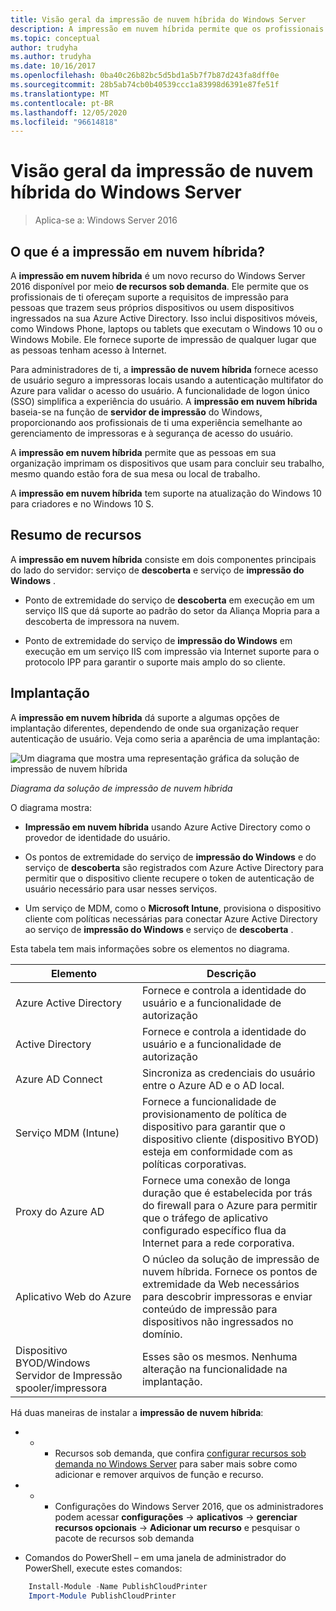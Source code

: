 ```yaml
---
title: Visão geral da impressão de nuvem híbrida do Windows Server
description: A impressão em nuvem híbrida permite que os profissionais de ti ofereçam suporte aos requisitos de impressão para BYOD ou dispositivos ingressados no domínio.
ms.topic: conceptual
author: trudyha
ms.author: trudyha
ms.date: 10/16/2017
ms.openlocfilehash: 0ba40c26b82bc5d5bd1a5b7f7b87d243fa8dff0e
ms.sourcegitcommit: 28b5ab74cb0b40539ccc1a83998d6391e87fe51f
ms.translationtype: MT
ms.contentlocale: pt-BR
ms.lasthandoff: 12/05/2020
ms.locfileid: "96614818"
---
```

# <a name="windows-server-hybrid-cloud-print-overview"></a>Visão geral da impressão de nuvem híbrida do Windows Server

> Aplica-se a: Windows Server 2016

## <a name="what-is-hybrid-cloud-print"></a>O que é a impressão em nuvem híbrida?

A **impressão em nuvem híbrida** é um novo recurso do Windows Server 2016 disponível por meio **de recursos sob demanda**. Ele permite que os profissionais de ti ofereçam suporte a requisitos de impressão para pessoas que trazem seus próprios dispositivos ou usem dispositivos ingressados na sua Azure Active Directory. Isso inclui dispositivos móveis, como Windows Phone, laptops ou tablets que executam o Windows 10 ou o Windows Mobile. Ele fornece suporte de impressão de qualquer lugar que as pessoas tenham acesso à Internet.

Para administradores de ti, a **impressão de nuvem híbrida** fornece acesso de usuário seguro a impressoras locais usando a autenticação multifator do Azure para validar o acesso do usuário. A funcionalidade de logon único (SSO) simplifica a experiência do usuário. A **impressão em nuvem híbrida** baseia-se na função de **servidor de impressão** do Windows, proporcionando aos profissionais de ti uma experiência semelhante ao gerenciamento de impressoras e à segurança de acesso do usuário.

A **impressão em nuvem híbrida** permite que as pessoas em sua organização imprimam os dispositivos que usam para concluir seu trabalho, mesmo quando estão fora de sua mesa ou local de trabalho.

A **impressão em nuvem híbrida** tem suporte na atualização do Windows 10 para criadores e no Windows 10 S.

## <a name="feature-summary"></a>Resumo de recursos

A **impressão em nuvem híbrida** consiste em dois componentes principais do lado do servidor: serviço de **descoberta** e serviço de **impressão do Windows** .

- Ponto de extremidade do serviço de **descoberta** em execução em um serviço IIS que dá suporte ao padrão do setor da Aliança Mopria para a descoberta de impressora na nuvem.

- Ponto de extremidade do serviço de **impressão do Windows** em execução em um serviço IIS com impressão via Internet suporte para o protocolo IPP para garantir o suporte mais amplo do so cliente.

## <a name="deployment"></a>Implantação

A **impressão em nuvem híbrida** dá suporte a algumas opções de implantação diferentes, dependendo de onde sua organização requer autenticação de usuário. Veja como seria a aparência de uma implantação:

![Um diagrama que mostra uma representação gráfica da solução de impressão de nuvem híbrida](../media/hybrid-cloud-print/wshcp-deployment-options.png)

*Diagrama da solução de impressão de nuvem híbrida*

O diagrama mostra:

- **Impressão em nuvem híbrida** usando Azure Active Directory como o provedor de identidade do usuário.

- Os pontos de extremidade do serviço de **impressão do Windows** e do serviço de **descoberta** são registrados com Azure Active Directory para permitir que o dispositivo cliente recupere o token de autenticação de usuário necessário para usar nesses serviços.

- Um serviço de MDM, como o **Microsoft Intune**, provisiona o dispositivo cliente com políticas necessárias para conectar Azure Active Directory ao serviço de **impressão do Windows** e serviço de **descoberta** .

Esta tabela tem mais informações sobre os elementos no diagrama.

| Elemento | Descrição |
|--|--|
| Azure Active Directory | Fornece e controla a identidade do usuário e a funcionalidade de autorização |
| Active Directory | Fornece e controla a identidade do usuário e a funcionalidade de autorização |
| Azure AD Connect | Sincroniza as credenciais do usuário entre o Azure AD e o AD local. |
| Serviço MDM (Intune) | Fornece a funcionalidade de provisionamento de política de dispositivo para garantir que o dispositivo cliente (dispositivo BYOD) esteja em conformidade com as políticas corporativas. |
| Proxy do Azure AD | Fornece uma conexão de longa duração que é estabelecida por trás do firewall para o Azure para permitir que o tráfego de aplicativo configurado específico flua da Internet para a rede corporativa. |
| Aplicativo Web do Azure | O núcleo da solução de impressão de nuvem híbrida. Fornece os pontos de extremidade da Web necessários para descobrir impressoras e enviar conteúdo de impressão para dispositivos não ingressados no domínio. |
| Dispositivo BYOD/Windows Servidor de Impressão spooler/impressora | Esses são os mesmos. Nenhuma alteração na funcionalidade na implantação. |

Há duas maneiras de instalar a **impressão de nuvem híbrida**:

- * * Recursos sob demanda, que confira [configurar recursos sob demanda no Windows Server](../server-manager/configure-features-on-demand-in-windows-server.md) para saber mais sobre como adicionar e remover arquivos de função e recurso.

- * * Configurações do Windows Server 2016, que os administradores podem acessar **configurações**  ->  **aplicativos**  ->  **gerenciar recursos opcionais**  ->  **Adicionar um recurso** e pesquisar o pacote de recursos sob demanda

- Comandos do PowerShell – em uma janela de administrador do PowerShell, execute estes comandos:

```PowerShell
    Install-Module -Name PublishCloudPrinter
    Import-Module PublishCloudPrinter
```
